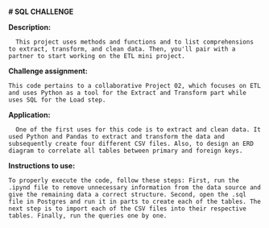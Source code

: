 **# SQL CHALLENGE**

  **Description:**
  
      This project uses methods and functions and to list comprehensions to extract, transform, and clean data. Then, you'll pair with a partner to start working on the ETL mini project.
  
  **Challenge assignment:**
  
    This code pertains to a collaborative Project 02, which focuses on ETL and uses Python as a tool for the Extract and Transform part while uses SQL for the Load step.
    
  **Application:**
  
      One of the first uses for this code is to extract and clean data. It used Python and Pandas to extract and transform the data and subsequently create four different CSV files. Also, to design an ERD diagram to correlate all tables between primary and foreign keys.

  **Instructions to use:**
  
    To properly execute the code, follow these steps: First, run the .ipynd file to remove unnecessary information from the data source and give the remaining data a correct structure. Second, open the .sql file in Postgres and run it in parts to create each of the tables. The next step is to import each of the CSV files into their respective tables. Finally, run the queries one by one.